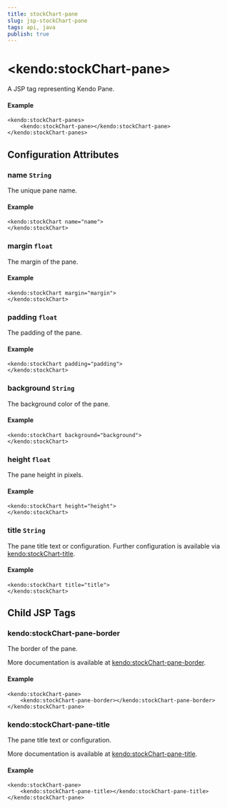 ```yaml
---
title: stockChart-pane
slug: jsp-stockChart-pane
tags: api, java
publish: true
---
```


# \<kendo:stockChart-pane\>
A JSP tag representing Kendo Pane.

#### Example
    <kendo:stockChart-panes>
        <kendo:stockChart-pane></kendo:stockChart-pane>
    </kendo:stockChart-panes>


## Configuration Attributes


### name `String`

The unique pane name.

#### Example
    <kendo:stockChart name="name">
    </kendo:stockChart>



### margin `float`

The margin of the pane.

#### Example
    <kendo:stockChart margin="margin">
    </kendo:stockChart>



### padding `float`

The padding of the pane.

#### Example
    <kendo:stockChart padding="padding">
    </kendo:stockChart>



### background `String`

The background color of the pane.

#### Example
    <kendo:stockChart background="background">
    </kendo:stockChart>



### height `float`

The pane height in pixels.

#### Example
    <kendo:stockChart height="height">
    </kendo:stockChart>



### title `String`

The pane title text or configuration. Further configuration is available via [kendo:stockChart-title](#kendo-stockChart-title). 

#### Example
    <kendo:stockChart title="title">
    </kendo:stockChart>



## Child JSP Tags

### kendo:stockChart-pane-border

The border of the pane.

More documentation is available at [kendo:stockChart-pane-border](/api/wrappers/jsp/stockchart/pane-border).

#### Example

    <kendo:stockChart-pane>
        <kendo:stockChart-pane-border></kendo:stockChart-pane-border>
    </kendo:stockChart-pane>
 
### kendo:stockChart-pane-title

The pane title text or configuration.

More documentation is available at [kendo:stockChart-pane-title](/api/wrappers/jsp/stockchart/pane-title).

#### Example

    <kendo:stockChart-pane>
        <kendo:stockChart-pane-title></kendo:stockChart-pane-title>
    </kendo:stockChart-pane>
 
